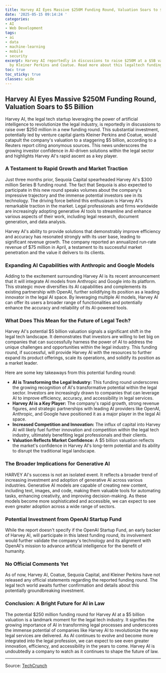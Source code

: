 ```yaml
---
title: Harvey AI Eyes Massive $250M Funding Round, Valuation Soars to $5 Billion
date: '2025-05-15 09:14:24 '
categories:
- AI
- Web Development
tags:
- ai
- data
- machine-learning
- mobile
- security
excerpt: Harvey AI reportedly in discussions to raise $250M at a $5B valuation, led
  by Kleiner Perkins and Coatue. Read more about this legaltech funding round.
toc: true
toc_sticky: true
classes: wide
---
```


## Harvey AI Eyes Massive $250M Funding Round, Valuation Soars to $5 Billion

Harvey AI, the legal tech startup leveraging the power of artificial intelligence to revolutionize the legal industry, is reportedly in discussions to raise over $250 million in a new funding round. This substantial investment, potentially led by venture capital giants Kleiner Perkins and Coatue, would catapult the company's valuation to a staggering $5 billion, according to a Reuters report citing anonymous sources. This news underscores the growing investor confidence in AI-driven solutions within the legal sector and highlights Harvey AI's rapid ascent as a key player.

### A Testament to Rapid Growth and Market Traction

Just three months prior, Sequoia Capital spearheaded Harvey AI's $300 million Series B funding round. The fact that Sequoia is also expected to participate in this new round speaks volumes about the company's impressive trajectory and the immense potential investors see in its technology. The driving force behind this enthusiasm is Harvey AI's remarkable traction in the market. Legal professionals and firms worldwide are increasingly adopting generative AI tools to streamline and enhance various aspects of their work, including legal research, document generation, and data analysis.

Harvey AI's ability to provide solutions that demonstrably improve efficiency and accuracy has resonated strongly with its user base, leading to significant revenue growth. The company reported an annualized run-rate revenue of $75 million in April, a testament to its successful market penetration and the value it delivers to its clients.

### Expanding AI Capabilities with Anthropic and Google Models

Adding to the excitement surrounding Harvey AI is its recent announcement that it will integrate AI models from Anthropic and Google into its platform. This strategic move diversifies its AI capabilities and complements its existing partnership with OpenAI, further solidifying its position as a leading innovator in the legal AI space. By leveraging multiple AI models, Harvey AI can offer its users a broader range of functionalities and potentially enhance the accuracy and reliability of its AI-powered tools.

### What Does This Mean for the Future of Legal Tech?

Harvey AI's potential $5 billion valuation signals a significant shift in the legal tech landscape. It demonstrates that investors are willing to bet big on companies that can successfully harness the power of AI to address the unique challenges and opportunities within the legal industry. This funding round, if successful, will provide Harvey AI with the resources to further expand its product offerings, scale its operations, and solidify its position as a market leader.

Here are some key takeaways from this potential funding round:

*   **AI is Transforming the Legal Industry:** This funding round underscores the growing recognition of AI's transformative potential within the legal sector. Investors are increasingly drawn to companies that can leverage AI to improve efficiency, accuracy, and accessibility in legal services.
*   **Harvey AI is a Key Player:** The company's rapid growth, strong revenue figures, and strategic partnerships with leading AI providers like OpenAI, Anthropic, and Google have positioned it as a major player in the legal AI space.
*   **Increased Competition and Innovation:** The influx of capital into Harvey AI will likely fuel further innovation and competition within the legal tech industry, ultimately benefiting legal professionals and their clients.
*   **Valuation Reflects Market Confidence:** A $5 billion valuation reflects the market's confidence in Harvey AI's long-term potential and its ability to disrupt the traditional legal landscape.

### The Broader Implications for Generative AI

HARVEY AI's success is not an isolated event. It reflects a broader trend of increasing investment and adoption of generative AI across various industries. Generative AI models are capable of creating new content, including text, images, and code, making them valuable tools for automating tasks, enhancing creativity, and improving decision-making. As these models become more sophisticated and accessible, we can expect to see even greater adoption across a wide range of sectors.

### Potential Investment from OpenAI Startup Fund

While the report doesn't specify if the OpenAI Startup Fund, an early backer of Harvey AI, will participate in this latest funding round, its involvement would further validate the company's technology and its alignment with OpenAI's mission to advance artificial intelligence for the benefit of humanity.

### No Official Comments Yet

As of now, Harvey AI, Coatue, Sequoia Capital, and Kleiner Perkins have not released any official statements regarding the reported funding round. The legal tech world awaits further confirmation and details about this potentially groundbreaking investment.

### Conclusion: A Bright Future for AI in Law

The potential $250 million funding round for Harvey AI at a $5 billion valuation is a landmark moment for the legal tech industry. It signifies the growing importance of AI in transforming legal processes and underscores the immense potential of companies like Harvey AI to revolutionize the way legal services are delivered. As AI continues to evolve and become more integrated into the legal profession, we can expect to see even greater innovation, efficiency, and accessibility in the years to come. Harvey AI is undoubtedly a company to watch as it continues to shape the future of law.


---

Source: [TechCrunch](https://techcrunch.com/2025/05/15/harvey-reportedly-in-discussions-to-raise-250m-at-5b-valuation/)